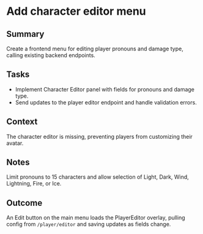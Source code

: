 # Add character editor menu

## Summary
Create a frontend menu for editing player pronouns and damage type, calling existing backend endpoints.

## Tasks
- Implement Character Editor panel with fields for pronouns and damage type.
- Send updates to the player editor endpoint and handle validation errors.

## Context
The character editor is missing, preventing players from customizing their avatar.

## Notes
Limit pronouns to 15 characters and allow selection of Light, Dark, Wind, Lightning, Fire, or Ice.

## Outcome
An Edit button on the main menu loads the PlayerEditor overlay, pulling config from `/player/editor` and saving updates as fields change.
